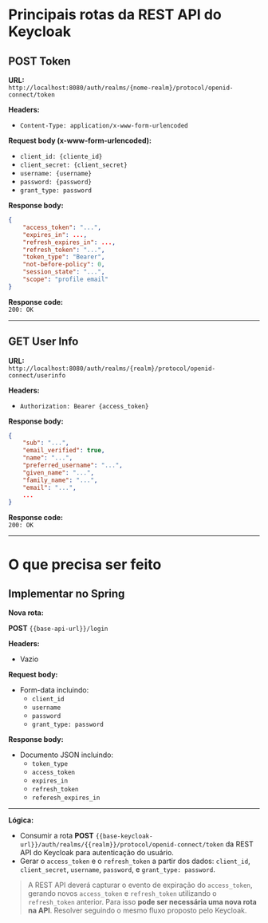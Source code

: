 # Principais rotas da REST API do Keycloak

## POST Token

**URL:**  
`http://localhost:8080/auth/realms/{nome-realm}/protocol/openid-connect/token`

**Headers:**  
- `Content-Type: application/x-www-form-urlencoded`

**Request body (x-www-form-urlencoded):**
- `client_id: {cliente_id}`
- `client_secret: {client_secret}`
- `username: {username}`
- `password: {password}`
- `grant_type: password`

**Response body:**
```json
{
    "access_token": "...",
    "expires_in": ...,
    "refresh_expires_in": ...,
    "refresh_token": "...",
    "token_type": "Bearer",
    "not-before-policy": 0,
    "session_state": "...",
    "scope": "profile email"
}
```

**Response code:**  
`200: OK`

---

## GET User Info

**URL:**  
`http://localhost:8080/auth/realms/{realm}/protocol/openid-connect/userinfo`

**Headers:**  
- `Authorization: Bearer {access_token}`

**Response body:**
```json
{
    "sub": "...",
    "email_verified": true,
    "name": "...",
    "preferred_username": "...",
    "given_name": "...",
    "family_name": "...",
    "email": "...",
    ...
}
```

**Response code:**  
`200: OK`

---

# O que precisa ser feito

## Implementar no Spring

**Nova rota:**  

**POST** `{{base-api-url}}/login`

**Headers:**  
- Vazio

**Request body:**  
- Form-data incluindo:
  - `client_id`
  - `username`
  - `password`
  - `grant_type: password`

**Response body:**  
- Documento JSON incluindo:
  - `token_type`
  - `access_token`
  - `expires_in`
  - `refresh_token`
  - `referesh_expires_in`

---

**Lógica:**
- Consumir a rota **POST** `{{base-keycloak-url}}/auth/realms/{{realm}}/protocol/openid-connect/token` da REST API do Keycloak para autenticação do usuário.
- Gerar o `access_token` e o `refresh_token` a partir dos dados: `client_id`, `client_secret`, `username`, `password`, e `grant_type: password`.

> A REST API deverá capturar o evento de expiração do `access_token`, gerando novos `access_token` e `refresh_token` utilizando o `refresh_token` anterior. Para isso **pode ser necessária uma nova rota na API**. Resolver seguindo o mesmo fluxo proposto pelo Keycloak.
